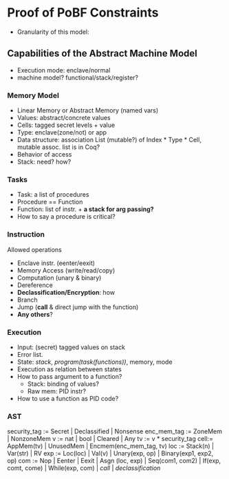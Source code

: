 # Proof of PoBF Constraints

- Granularity of this model:

## Capabilities of the Abstract Machine Model

- Execution mode: enclave/normal
- machine model? functional/stack/register?

### Memory Model

- Linear Memory or Abstract Memory (named vars)
- Values: abstract/concrete values
- Cells: tagged secret levels + value
- Type: enclave(zone/not) or app
- Data structure: association List (mutable?) of Index * Type * Cell, mutable assoc. list is in Coq?
- Behavior of access
- Stack: need? how?

### Tasks

- Task: a list of procedures
- Procedure == Function
- Function: list of instr. + **a stack for arg passing?**
- How to say a procedure is critical?

### Instruction

Allowed operations

- Enclave instr. (eenter/eexit)
- Memory Access (write/read/copy)
- Computation (unary & binary)
- Dereference
- **Declassification/Encryption**: how
- Branch
- Jump (**call** & direct jump with the function)
- **Any others**?

### Execution

- Input: (secret) tagged values on stack
- Error list.
- State: *stack*, *program(task(functions))*, memory, mode
- Execution as relation between states
- How to pass argument to a function?
  - Stack: binding of values?
  - Raw mem: PID instr?
- How to use a function as PID code?

### AST

security_tag := Secret | Declassified | Nonsense
enc_mem_tag  := ZoneMem | NonzoneMem
v   := nat | bool | Cleared | Any
tv  := v * security_tag
cell:= AppMem(tv) | UnusedMem | Encmem(enc_mem_tag, tv)
loc := Stack(n) | Var(str) | RV
exp := Loc(loc) | Val(v) | Unary(exp, op) | Binary(exp1, exp2, op)
com := Nop | Eenter | Eexit | Asgn (loc, exp) | Seq(com1, com2) 
      | If(exp, comt, come) | While(exp, com) | *call* | *declassification* 
